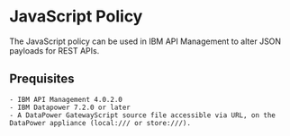# JavaScript Policy
            
The JavaScript policy can be used in IBM API Management to alter 
JSON payloads for REST APIs.

## Prequisites

    - IBM API Management 4.0.2.0
    - IBM Datapower 7.2.0 or later
    - A DataPower GatewayScript source file accessible via URL, on the DataPower appliance (local:/// or store:///).

```
